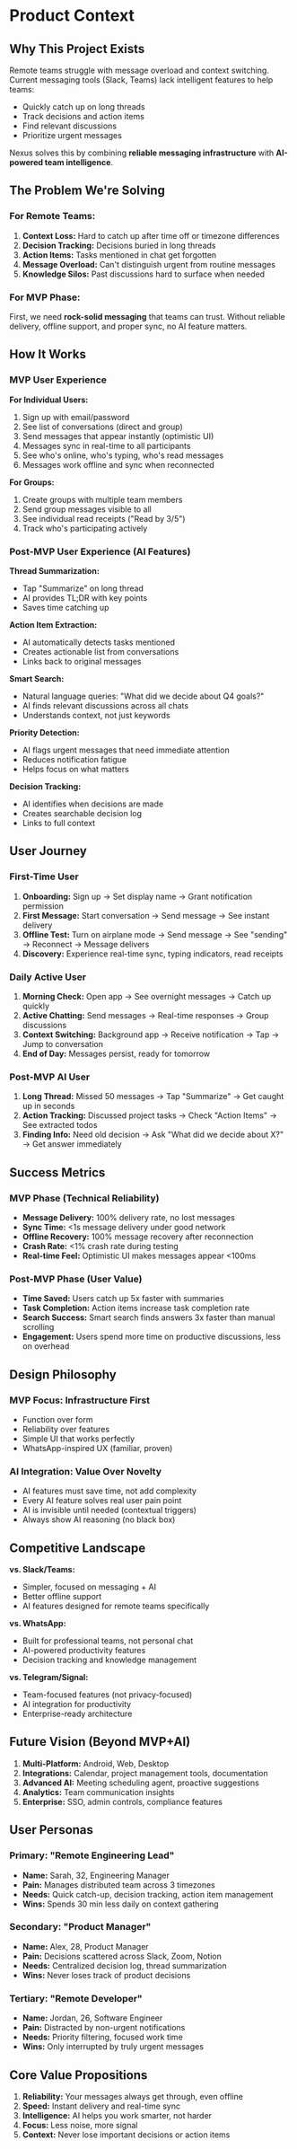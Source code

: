 # Product Context

## Why This Project Exists

Remote teams struggle with message overload and context switching. Current messaging tools (Slack, Teams) lack intelligent features to help teams:
- Quickly catch up on long threads
- Track decisions and action items
- Find relevant discussions
- Prioritize urgent messages

Nexus solves this by combining **reliable messaging infrastructure** with **AI-powered team intelligence**.

## The Problem We're Solving

### For Remote Teams:
1. **Context Loss:** Hard to catch up after time off or timezone differences
2. **Decision Tracking:** Decisions buried in long threads
3. **Action Items:** Tasks mentioned in chat get forgotten
4. **Message Overload:** Can't distinguish urgent from routine messages
5. **Knowledge Silos:** Past discussions hard to surface when needed

### For MVP Phase:
First, we need **rock-solid messaging** that teams can trust. Without reliable delivery, offline support, and proper sync, no AI feature matters.

## How It Works

### MVP User Experience

**For Individual Users:**
1. Sign up with email/password
2. See list of conversations (direct and group)
3. Send messages that appear instantly (optimistic UI)
4. Messages sync in real-time to all participants
5. See who's online, who's typing, who's read messages
6. Messages work offline and sync when reconnected

**For Groups:**
1. Create groups with multiple team members
2. Send group messages visible to all
3. See individual read receipts ("Read by 3/5")
4. Track who's participating actively

### Post-MVP User Experience (AI Features)

**Thread Summarization:**
- Tap "Summarize" on long thread
- AI provides TL;DR with key points
- Saves time catching up

**Action Item Extraction:**
- AI automatically detects tasks mentioned
- Creates actionable list from conversations
- Links back to original messages

**Smart Search:**
- Natural language queries: "What did we decide about Q4 goals?"
- AI finds relevant discussions across all chats
- Understands context, not just keywords

**Priority Detection:**
- AI flags urgent messages that need immediate attention
- Reduces notification fatigue
- Helps focus on what matters

**Decision Tracking:**
- AI identifies when decisions are made
- Creates searchable decision log
- Links to full context

## User Journey

### First-Time User
1. **Onboarding:** Sign up → Set display name → Grant notification permission
2. **First Message:** Start conversation → Send message → See instant delivery
3. **Offline Test:** Turn on airplane mode → Send message → See "sending" → Reconnect → Message delivers
4. **Discovery:** Experience real-time sync, typing indicators, read receipts

### Daily Active User
1. **Morning Check:** Open app → See overnight messages → Catch up quickly
2. **Active Chatting:** Send messages → Real-time responses → Group discussions
3. **Context Switching:** Background app → Receive notification → Tap → Jump to conversation
4. **End of Day:** Messages persist, ready for tomorrow

### Post-MVP AI User
1. **Long Thread:** Missed 50 messages → Tap "Summarize" → Get caught up in seconds
2. **Action Tracking:** Discussed project tasks → Check "Action Items" → See extracted todos
3. **Finding Info:** Need old decision → Ask "What did we decide about X?" → Get answer immediately

## Success Metrics

### MVP Phase (Technical Reliability)
- **Message Delivery:** 100% delivery rate, no lost messages
- **Sync Time:** <1s message delivery under good network
- **Offline Recovery:** 100% message recovery after reconnection
- **Crash Rate:** <1% crash rate during testing
- **Real-time Feel:** Optimistic UI makes messages appear <100ms

### Post-MVP Phase (User Value)
- **Time Saved:** Users catch up 5x faster with summaries
- **Task Completion:** Action items increase task completion rate
- **Search Success:** Smart search finds answers 3x faster than manual scrolling
- **Engagement:** Users spend more time on productive discussions, less on overhead

## Design Philosophy

### MVP Focus: Infrastructure First
- Function over form
- Reliability over features
- Simple UI that works perfectly
- WhatsApp-inspired UX (familiar, proven)

### AI Integration: Value Over Novelty
- AI features must save time, not add complexity
- Every AI feature solves real user pain point
- AI is invisible until needed (contextual triggers)
- Always show AI reasoning (no black box)

## Competitive Landscape

**vs. Slack/Teams:**
- Simpler, focused on messaging + AI
- Better offline support
- AI features designed for remote teams specifically

**vs. WhatsApp:**
- Built for professional teams, not personal chat
- AI-powered productivity features
- Decision tracking and knowledge management

**vs. Telegram/Signal:**
- Team-focused features (not privacy-focused)
- AI integration for productivity
- Enterprise-ready architecture

## Future Vision (Beyond MVP+AI)

1. **Multi-Platform:** Android, Web, Desktop
2. **Integrations:** Calendar, project management tools, documentation
3. **Advanced AI:** Meeting scheduling agent, proactive suggestions
4. **Analytics:** Team communication insights
5. **Enterprise:** SSO, admin controls, compliance features

## User Personas

### Primary: "Remote Engineering Lead"
- **Name:** Sarah, 32, Engineering Manager
- **Pain:** Manages distributed team across 3 timezones
- **Needs:** Quick catch-up, decision tracking, action item management
- **Wins:** Spends 30 min less daily on context gathering

### Secondary: "Product Manager"
- **Name:** Alex, 28, Product Manager
- **Pain:** Decisions scattered across Slack, Zoom, Notion
- **Needs:** Centralized decision log, thread summarization
- **Wins:** Never loses track of product decisions

### Tertiary: "Remote Developer"
- **Name:** Jordan, 26, Software Engineer
- **Pain:** Distracted by non-urgent notifications
- **Needs:** Priority filtering, focused work time
- **Wins:** Only interrupted by truly urgent messages

## Core Value Propositions

1. **Reliability:** Your messages always get through, even offline
2. **Speed:** Instant delivery and real-time sync
3. **Intelligence:** AI helps you work smarter, not harder
4. **Focus:** Less noise, more signal
5. **Context:** Never lose important decisions or action items


